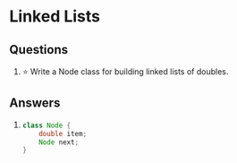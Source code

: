 # Linked Lists
## Questions
1. :star: Write a Node class for building linked lists of doubles.
## Answers
1.  ```java
    class Node {
        double item;
        Node next;
    }
    ```
